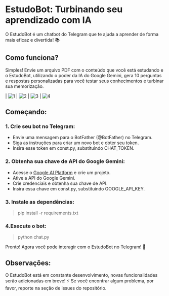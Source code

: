 # EstudoBot: Turbinando seu aprendizado com IA

O EstudoBot é um chatbot do Telegram que te ajuda a aprender de forma mais eficaz e divertida! 📚

## Como funciona?

Simples! Envie um arquivo PDF com o conteúdo que você está estudando e o EstudoBot, utilizando o poder da IA do Google Gemini, gera 10 perguntas e respostas personalizadas para você testar seus conhecimentos e turbinar sua memorização.

| ![1](images/1.jpeg) | ![2](images/2.jpeg) | ![3](images/3.jpeg) | ![4](images/4.jpeg)

## Começando:

### 1. Crie seu bot no Telegram:

- Envie uma mensagem para o BotFather (@BotFather) no Telegram.
- Siga as instruções para criar um novo bot e obter seu token.
- Insira esse token em const.py, substituindo CHAT_TOKEN.

### 2. Obtenha sua chave de API do Google Gemini:

- Acesse o [Google AI Platform](https://cloud.google.com/vertex-ai?hl=pt_br) e crie um projeto.
- Ative a API do Google Gemini.
- Crie credenciais e obtenha sua chave de API.
- Insira essa chave em const.py, substituindo GOOGLE_API_KEY.

### 3. Instale as dependências:

> pip install -r requirements.txt

### 4.Execute o bot:

> python chat.py

Pronto! Agora você pode interagir com o EstudoBot no Telegram! 🎉

## Observações:

O EstudoBot está em constante desenvolvimento, novas funcionalidades serão adicionadas em breve! ⚡
Se você encontrar algum problema, por favor, reporte na seção de issues do repositório.

